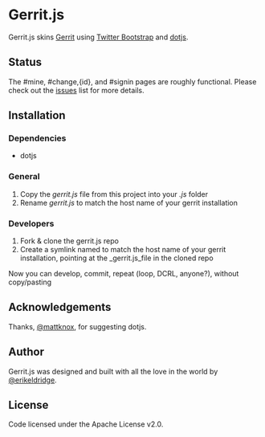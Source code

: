 # Gerrit.js

Gerrit.js skins [Gerrit](http://code.google.com/p/gerrit/) using [Twitter Bootstrap](http://twitter.github.com/bootstrap) and [dotjs](http://defunkt.io/dotjs/).

## Status

The #mine, #change,{id}, and #signin pages are roughly functional. Please check out the [issues](https://github.com/erikeldridge/gerrit.js/issues) list for more details.

## Installation

### Dependencies

* dotjs

### General

1. Copy the _gerrit.js_ file from this project into your _.js_ folder
1. Rename _gerrit.js_ to match the host name of your gerrit installation

### Developers

1. Fork & clone the gerrit.js repo
1. Create a symlink named to match the host name of your gerrit installation, pointing at the _gerrit.js_file in the cloned repo

Now you can develop, commit, repeat (loop, DCRL, anyone?), without copy/pasting

## Acknowledgements

Thanks, [@mattknox](https://twitter.com/#!/mattknox), for suggesting dotjs.

## Author

Gerrit.js was designed and built with all the love in the world by [@erikeldridge](http://twitter.com/erikeldridge).

## License

Code licensed under the Apache License v2.0.